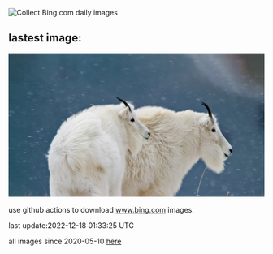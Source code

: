 ![Collect Bing.com daily images](https://github.com/counter2015/bing-daily-images/workflows/Collect%20Bing.com%20daily%20images/badge.svg)
## lastest image:
![](images/GlacierGoats.jpg)

use github actions to download www.bing.com images.

last update:2022-12-18 01:33:25 UTC

all images since 2020-05-10 [here](https://github.com/counter2015/bing-daily-images/tree/master/images) 
